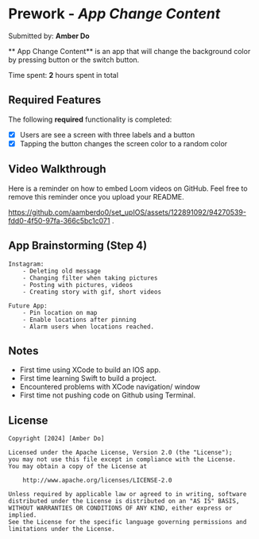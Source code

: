 # Prework - *App Change Content*

Submitted by: **Amber Do**

** App Change Content** is an app that will change the background color by pressing button or the switch button.

Time spent: **2** hours spent in total

## Required Features

The following **required** functionality is completed:

- [X] Users are see a screen with three labels and a button
- [X] Tapping the button changes the screen color to a random color
 
## Video Walkthrough

Here is a reminder on how to embed Loom videos on GitHub. Feel free to remove this reminder once you upload your README. 

https://github.com/aamberdo0/set_upIOS/assets/122891092/94270539-fdd0-4f50-97fa-366c5bc1c071 .

## App Brainstorming (Step 4)
    Instagram: 
        - Deleting old message
        - Changing filter when taking pictures
        - Posting with pictures, videos
        - Creating story with gif, short videos
    
    Future App:
        - Pin location on map
        - Enable locations after pinning
        - Alarm users when locations reached.

## Notes
- First time using XCode to build an IOS app.
- First time learning Swift to build a project. 
- Encountered problems with XCode navigation/ window
- First time not pushing code on Github using Terminal.

## License

    Copyright [2024] [Amber Do]

    Licensed under the Apache License, Version 2.0 (the "License");
    you may not use this file except in compliance with the License.
    You may obtain a copy of the License at

        http://www.apache.org/licenses/LICENSE-2.0

    Unless required by applicable law or agreed to in writing, software
    distributed under the License is distributed on an "AS IS" BASIS,
    WITHOUT WARRANTIES OR CONDITIONS OF ANY KIND, either express or implied.
    See the License for the specific language governing permissions and
    limitations under the License.
